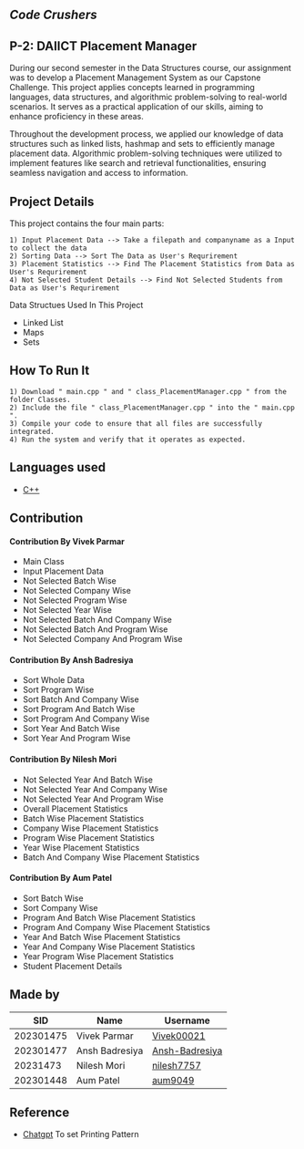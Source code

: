 ## *Code Crushers* ##


## **P-2: DAIICT Placement Manager** 

During our second semester in the Data Structures course, our assignment was to develop a Placement Management System as our Capstone Challenge. This project applies concepts learned in programming languages, data structures, and algorithmic problem-solving to real-world scenarios. It serves as a practical application of our skills, aiming to enhance proficiency in these areas.

Throughout the development process, we applied our knowledge of data structures such as linked lists, hashmap and sets to efficiently manage placement data. Algorithmic problem-solving techniques were utilized to implement features like search and retrieval functionalities, ensuring seamless navigation and access to information.

## Project Details

This project contains the four main parts:

    1) Input Placement Data --> Take a filepath and companyname as a Input to collect the data
    2) Sorting Data --> Sort The Data as User's Requrirement
    3) Placement Statistics --> Find The Placement Statistics from Data as User's Requrirement 
    4) Not Selected Student Details --> Find Not Selected Students from Data as User's Requrirement
 
Data Structues Used In This Project

* Linked List
* Maps
* Sets

## How To Run It ##

    1) Download " main.cpp " and " class_PlacementManager.cpp " from the folder Classes.
    2) Include the file " class_PlacementManager.cpp " into the " main.cpp ".
    3) Compile your code to ensure that all files are successfully integrated.
    4) Run the system and verify that it operates as expected.
    
## Languages used
 - [C++](https://www.cplusplus.com)

## Contribution ##

#### Contribution By Vivek Parmar ####
- Main Class
- Input Placement Data
- Not Selected Batch Wise
- Not Selected Company Wise 
- Not Selected Program Wise
- Not Selected Year Wise
- Not Selected Batch And Company Wise
- Not Selected Batch And Program Wise
- Not Selected Company And Program Wise

#### Contribution By Ansh Badresiya ####
- Sort Whole Data
- Sort Program Wise
- Sort Batch And Company Wise
- Sort Program And Batch Wise
- Sort Program And Company Wise
- Sort Year And Batch Wise
- Sort Year And Program Wise

#### Contribution By Nilesh Mori ####
- Not Selected Year And Batch Wise
- Not Selected Year And Company Wise
- Not Selected Year And Program Wise
- Overall Placement Statistics
- Batch Wise Placement Statistics
- Company Wise Placement Statistics
- Program Wise Placement Statistics
- Year Wise Placement Statistics
- Batch And Company Wise Placement Statistics

#### Contribution By Aum Patel  
- Sort Batch Wise
- Sort Company Wise
- Program And Batch Wise Placement Statistics
- Program And Company Wise Placement Statistics
- Year And Batch Wise Placement Statistics
- Year And Company Wise Placement Statistics
- Year Program Wise Placement Statistics
- Student Placement Details


## Made by
| SID | Name | Username |
|-------------|------|----------|
| 202301475 | Vivek Parmar | [Vivek00021](https://github.com/Vivek00021) |
| 202301477 | Ansh Badresiya | [Ansh-Badresiya](https://github.com/Ansh-Badresiya) |
| 20231473 | Nilesh Mori | [nilesh7757](https://github.com/nilesh7757) | 
| 202301448 | Aum Patel | [aum9049](https://github.com/aum9049) |


## Reference
* [Chatgpt](https://chat.openai.com/)
To set Printing Pattern



